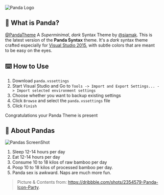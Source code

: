 ![Panda Logo](https://raw.githubusercontent.com/siamak/Panda-Theme-Cmder/master/cover.jpg)

## 🐼 What is Panda?
[@PandaTheme](http://github.com/PandaTheme)  A _Superminimal_, _dark_ Syntax Theme by [@siamak](http://github.com/Siamak). This is the latest version of the **Panda Syntax** theme. It's a _dark_ syntax theme crafted especially for [Visual Studio 2015](http://visualstudio.com/), with subtle colors that are meant to be easy on the eyes.


## ⌨️ How to Use
1. Download `panda.vssettings`
2.  Start Visual Studio and Go to `Tools -> Import and Export Settings... -> Import selected environment settings`
3. Choose whether you want to backup existing settings
4. Click `Browse` and select the `panda.vssettings` file
5. Click `Finish`


Congratulations your Panda Theme is present

## 🐼 About Pandas
![Pandas ScreenShot](https://raw.githubusercontent.com/siamak/atom-panda-syntax/master/screenshots/pandas.png)

1. Sleep 12-14 hours per day
2. Eat 12-14 hours per day
3. Consume 10 to 18 kilos of raw bamboo per day
4. Poop 10 to 18 kilos of processed bamboo per day.
5. Panda sex is awkward. Naps are much more fun.

> Picture & Contents from: https://dribbble.com/shots/2354579-Panda-Icon-Party.
